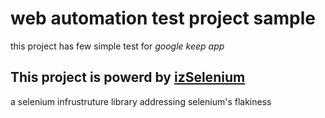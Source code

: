 # web automation test project sample
this project has few simple test for *google keep app*

## This project is powerd by <a href="https://github.com/MrPupik/izSelenium/">izSelenium</a> 
a selenium infrustruture library addressing selenium's flakiness
